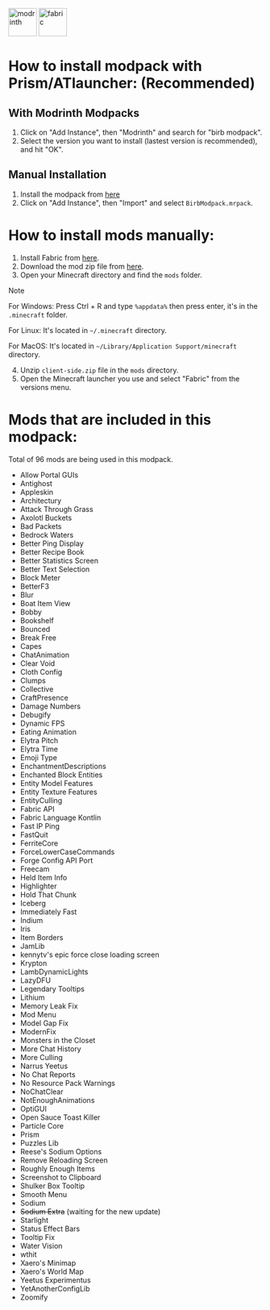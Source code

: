 <a href="https://modrinth.com/modpack/birb-modpack"><img alt="modrinth" height="56" src="https://cdn.jsdelivr.net/npm/@intergrav/devins-badges@3/assets/cozy/available/modrinth_vector.svg"></a>
<img alt="fabric" height="56" src="https://cdn.jsdelivr.net/npm/@intergrav/devins-badges@3/assets/cozy/supported/fabric_vector.svg">

# How to install modpack with Prism/ATlauncher: (Recommended)

## With Modrinth Modpacks
1. Click on "Add Instance", then "Modrinth" and search for "birb modpack".
2. Select the version you want to install (lastest version is recommended), and hit "OK".

## Manual Installation
1. Install the modpack from [here](https://modrinth.com/modpack/birb-modpack/version/0.0.6)
2. Click on "Add Instance", then "Import" and select `BirbModpack.mrpack`.

# How to install mods manually:

1. Install Fabric from [here](https://fabricmc.net/use/installer/).
2. Download the mod zip file from [here](https://github.com/birbkeks/birb-modpack/releases/download/mod-zip-0.0.6/client-mods.zip).
3. Open your Minecraft directory and find the `mods` folder.

> [!NOTE]
> For Windows: Press Ctrl + R and type `%appdata%` then press enter, it's in the `.minecraft` folder.
> 
> For Linux: It's located in `~/.minecraft` directory.
>
> For MacOS: It's located in `~/Library/Application Support/minecraft` directory.
  
4. Unzip `client-side.zip` file in the `mods` directory.
5. Open the Minecraft launcher you use and select "Fabric" from the versions menu.

# Mods that are included in this modpack:
Total of 96 mods are being used in this modpack.
- Allow Portal GUIs
- Antighost
- Appleskin
- Architectury
- Attack Through Grass
- Axolotl Buckets
- Bad Packets
- Bedrock Waters
- Better Ping Display
- Better Recipe Book
- Better Statistics Screen
- Better Text Selection
- Block Meter
- BetterF3
- Blur
- Boat Item View
- Bobby
- Bookshelf
- Bounced
- Break Free
- Capes
- ChatAnimation
- Clear Void
- Cloth Config
- Clumps
- Collective
- CraftPresence
- Damage Numbers
- Debugify
- Dynamic FPS
- Eating Animation
- Elytra Pitch
- Elytra Time
- Emoji Type
- EnchantmentDescriptions
- Enchanted Block Entities
- Entity Model Features
- Entity Texture Features
- EntityCulling
- Fabric API
- Fabric Language Kontlin
- Fast IP Ping
- FastQuit
- FerriteCore
- ForceLowerCaseCommands
- Forge Config API Port
- Freecam
- Held Item Info
- Highlighter
- Hold That Chunk
- Iceberg
- Immediately Fast
- Indium
- Iris
- Item Borders
- JamLib
- kennytv's epic force close loading screen
- Krypton
- LambDynamicLights
- LazyDFU
- Legendary Tooltips
- Lithium
- Memory Leak Fix
- Mod Menu
- Model Gap Fix
- ModernFix
- Monsters in the Closet
- More Chat History
- More Culling
- Narrus Yeetus
- No Chat Reports
- No Resource Pack Warnings
- NoChatClear
- NotEnoughAnimations
- OptiGUI
- Open Sauce Toast Killer
- Particle Core 
- Prism
- Puzzles Lib
- Reese's Sodium Options
- Remove Reloading Screen 
- Roughly Enough Items
- Screenshot to Clipboard
- Shulker Box Tooltip
- Smooth Menu
- Sodium
- ~~Sodium Extra~~ (waiting for the new update)
- Starlight
- Status Effect Bars
- Tooltip Fix
- Water Vision
- wthit
- Xaero's Minimap
- Xaero's World Map
- Yeetus Experimentus
- YetAnotherConfigLib
- Zoomify
